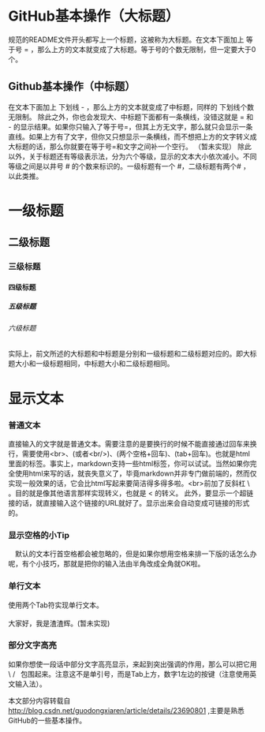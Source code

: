 GitHub基本操作（大标题）
======
规范的README文件开头都写上一个标题，这被称为大标题。在文本下面加上 等于号 = ，那么上方的文本就变成了大标题。等于号的个数无限制，但一定要大于0个。

Github基本操作（中标题）
----
在文本下面加上 下划线 - ，那么上方的文本就变成了中标题，同样的 下划线个数无限制。 
除此之外，你也会发现大、中标题下面都有一条横线，没错这就是 = 和 - 的显示结果。如果你只输入了等于号=，但其上方无文字，那么就只会显示一条直线。如果上方有了文字，但你又只想显示一条横线，而不想把上方的文字转义成大标题的话，那么你就要在等于号=和文字之间补一个空行。 （暂未实现） 
除此以外，关于标题还有等级表示法，分为六个等级，显示的文本大小依次减小。不同等级之间是以井号  #  的个数来标识的。一级标题有一个 #，二级标题有两个# ，以此类推。  
# 一级标题 
## 二级标题  
### 三级标题 
#### 四级标题  
##### 五级标题 
###### 六级标题 
实际上，前文所述的大标题和中标题是分别和一级标题和二级标题对应的。即大标题大小和一级标题相同，中标题大小和二级标题相同。  
# 显示文本  
### 普通文本  
直接输入的文字就是普通文本。需要注意的是要换行的时候不能直接通过回车来换行，需要使用\<br>、(或者\<br/>)、(两个空格+回车)、(tab+回车)。也就是html里面的标签。事实上，markdown支持一些html标签，你可以试试。当然如果你完全使用html来写的话，就丧失意义了，毕竟markdown并非专门做前端的，然而仅实现一般效果的话，它会比html写起来要简洁得多得多啦。\<br>前加了反斜杠 \ 。目的就是像其他语言那样实现转义，也就是 <  的转义。 
此外，要显示一个超链接的话，就直接输入这个链接的URL就好了。显示出来会自动变成可链接的形式的。
### 显示空格的小Tip
　默认的文本行首空格都会被忽略的，但是如果你想用空格来排一下版的话怎么办呢，有个小技巧，那就是把你的输入法由半角改成全角就OK啦。 
### 单行文本  
使用两个Tab符实现单行文本。<br>   
大家好，我是渣渣辉。(暂未实现) <br>
### 部分文字高亮  
如果你想使一段话中部分文字高亮显示，来起到突出强调的作用，那么可以把它用\ /` ` 包围起来。注意这不是单引号，而是Tab上方，数字1左边的按键（注意使用英文输入法）。
    
    
    
    
    
本文部分内容转载自 http://blog.csdn.net/guodongxiaren/article/details/23690801 ,主要是熟悉GitHub的一些基本操作。
